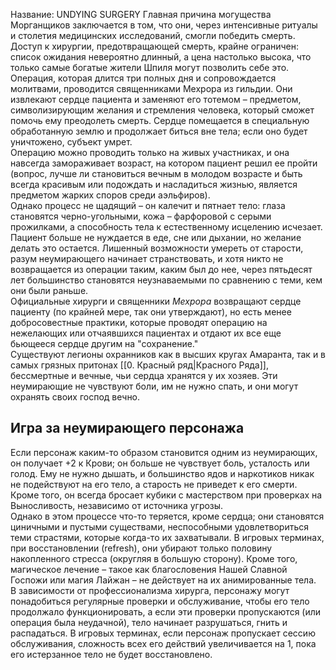 Название: UNDYING SURGERY
Главная причина могущества Морганщиков заключается в том, что они, через интенсивные ритуалы и столетия медицинских исследований, смогли победить смерть.  
Доступ к хирургии, предотвращающей смерть, крайне ограничен: список ожидания невероятно длинный, а цена настолько высока, что только самые богатые жители Шпиля могут позволить себе это. Операция, которая длится три полных дня и сопровождается молитвами, проводится священниками Мехрора из гильдии. Они извлекают сердце пациента и заменяют его тотемом – предметом, символизирующим желания и стремления человека, который сможет помочь ему преодолеть смерть. Сердце помещается в специальную обработанную землю и продолжает биться вне тела; если оно будет уничтожено, субъект умрет.  
Операцию можно проводить только на живых участниках, и она навсегда замораживает возраст, на котором пациент решил ее пройти (вопрос, лучше ли становиться вечным в молодом возрасте и быть всегда красивым или подождать и насладиться жизнью, является предметом жарких споров среди аэльфиров).  
Однако процесс не щадящий – он калечит и пятнает тело: глаза становятся черно-угольными, кожа – фарфоровой с серыми прожилками, а способность тела к естественному исцелению исчезает.  
Пациент больше не нуждается в еде, сне или дыхании, но желание делать это остается. Лишенный возможности умереть от старости, разум неумирающего начинает странствовать, и хотя никто не возвращается из операции таким, каким был до нее, через пятьдесят лет большинство становятся неузнаваемыми по сравнению с теми, кем они были раньше.  
Официальные хирурги и священники _Мехрора_ возвращают сердце пациенту (по крайней мере, так они утверждают), но есть менее добросовестные практики, которые проводят операцию на нежелающих или отчаявшихся пациентах и отдают их все еще бьющееся сердце другим на "сохранение."  
Существуют легионы охранников как в высших кругах Амаранта, так и в самых грязных притонах [[0. Красный ряд|Красного Ряда]], бессмертные и вечные, чьи сердца хранятся у их хозяев. Эти неумирающие не чувствуют боли, им не нужно спать, и они могут охранять своих господ вечно.

## Игра за неумирающего персонажа
Если персонаж каким-то образом становится одним из неумирающих, он получает +2 к Крови; он больше не чувствует боль, усталость или голод. Ему не нужно дышать, и большинство ядов и наркотиков никак не подействуют на его тело, а старость не приведет к его смерти. Кроме того, он всегда бросает кубики с мастерством при проверках на Выносливость, независимо от источника угрозы.  
Однако в этом процессе что-то теряется, кроме сердца; они становятся циничными и пустыми существами, неспособными удовлетвориться теми страстями, которые когда-то их захватывали. В игровых терминах, при восстановлении (refresh), они убирают только половину накопленного стресса (округляя в большую сторону). Кроме того, магическое лечение – такое как благословения Нашей Славной Госпожи или магия Лайжан – не действует на их анимированные тела.  
В зависимости от профессионализма хирурга, персонажу могут понадобиться регулярные проверки и обслуживание, чтобы его тело продолжало функционировать, а если эти проверки пропускаются (или операция была неудачной), тело начинает разрушаться, гнить и распадаться. В игровых терминах, если персонаж пропускает сессию обслуживания, сложность всех его действий увеличивается на 1, пока его истерзанное тело не будет восстановлено.